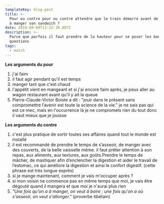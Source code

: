 ```yaml
---
templateKey: blog-post
title: >-
  Pour ou contre pour ou contre attendre que le train démarre avant de commencer
  à manger son sandwich ?
date: 2019-09-09T13:22:30.897Z
description: >-
  Parce que parfois il faut prendre de la hauteur pour se poser les bonnes
  questions
tags:
  - match
---
```

**Les arguments du pour**

1. j'ai faim
2. il faut agir pendant qu'il est temps
3. manger tant que c'est chaud
4. l'appétit vient en mangeant et si j'ai encore faim après, je peux aller au wagon restaurant avant qu'il y ait la queue
5. Pierre-Claude-Victor Boiste a dit : "jouir dans le présent sans compromettre l’avenir est toute la science de la vie." je ne sais pas qui est ce mec, mais en l'occurrence là je ne compromets rien du tout donc il vaut mieux que je jouisse

**Les arguments du contre**

1. c'est plus pratique de sortir toutes ses affaires quand tout le monde est installé
2. il est recommandé de prendre le temps de s’asseoir, de manger avec des couverts, de la belle vaisselle même. il faut prêter attention à son repas, aux aliments, aux textures, aux goûts.Prendre le temps de mâcher, de mastiquer afin d’enclencher la digestion et aider le travail de l’estomac, ce qui améliore la digestion et ainsi le confort digestif. (cette phrase est très longue exprès)
3. si je mange maintenant, comment je vais m'occuper après ?
4. si mon voisin ne commence pas en même temps que moi, je vais être dégouté quand il mangera et que moi je n'aurai plus rien
5. _"Une fois qu'on a à manger, on veut à boire ; une fois qu'on a où s'asseoir, on veut s'allonger."_ (proverbe tibétain)
